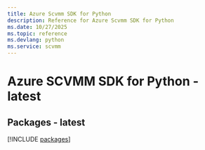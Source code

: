 ```yaml
---
title: Azure Scvmm SDK for Python
description: Reference for Azure Scvmm SDK for Python
ms.date: 10/27/2025
ms.topic: reference
ms.devlang: python
ms.service: scvmm
---
```

# Azure SCVMM SDK for Python - latest
## Packages - latest
[!INCLUDE [packages](scvmm-index.md)]